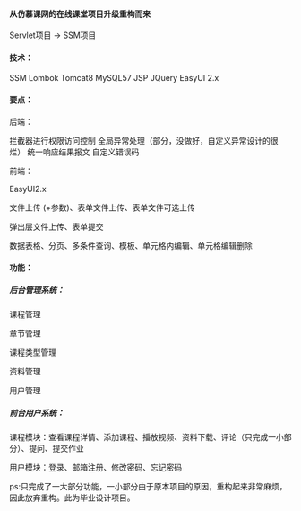 #### 从仿慕课网的在线课堂项目升级重构而来

Servlet项目 -> SSM项目

#### 技术：

SSM
Lombok
Tomcat8
MySQL57
JSP
JQuery
EasyUI 2.x

####   要点：

后端：

  拦截器进行权限访问控制
  全局异常处理（部分，没做好，自定义异常设计的很烂）
  统一响应结果报文
  自定义错误码



前端：

EasyUI2.x 

文件上传 (+参数)、表单文件上传、表单文件可选上传

弹出层文件上传、表单提交

数据表格、分页、多条件查询、模板、单元格内编辑、单元格编辑删除



####   功能：

#####   后台管理系统：

课程管理

章节管理

课程类型管理

资料管理

用户管理

#####   前台用户系统：

课程模块：查看课程详情、添加课程、播放视频、资料下载、评论（只完成一小部分）、提问、提交作业

用户模块：登录、邮箱注册、修改密码、忘记密码




ps:只完成了一大部分功能，一小部分由于原本项目的原因，重构起来非常麻烦，因此放弃重构。此为毕业设计项目。




  

